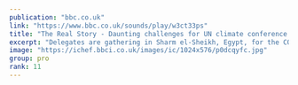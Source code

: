 ```yaml
---
publication: "bbc.co.uk"
link: "https://www.bbc.co.uk/sounds/play/w3ct33ps"
title: "The Real Story - Daunting challenges for UN climate conference - BBC Sounds"
excerpt: "Delegates are gathering in Sharm el-Sheikh, Egypt, for the COP27 UN climate conference"
image: "https://ichef.bbci.co.uk/images/ic/1024x576/p0dcqyfc.jpg"
group: pro
rank: 11
---
```

